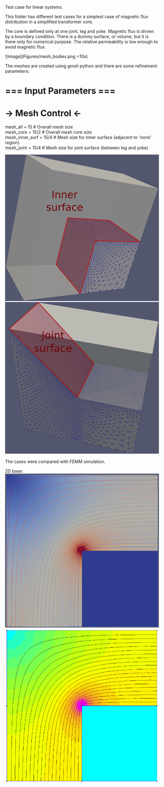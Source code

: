 Test case for linear systems.  
  
This folder has different test cases for a simplest case of magnetic flux distribution in a simplified transformer core.  
  
The core is defined only at one joint, leg and yoke. Magnetic flux is driven by a boundary condition. There is a dummy surface, or volume, but it is there only for numerical purpose. The relative permeability is low enough to avoid magnetic flux.  

![image](Figures/mesh_bodies.png =10x)  
  
The meshes are created using gmsh python and there are some refinement parameters:   
  
# === Input Parameters ===  
# -> Mesh Control <-  
  
mesh_all = 15            # Overall mesh size  
mesh_core = 15/2         # Overall mesh core size  
mesh_inner_surf = 15/4   # Mesh size for inner surface (adjacent to 'none' region)  
mesh_joint = 15/4        # Mesh size for joint surface (between leg and yoke)  
  
![image](Figures/mesh_inner.png)  
![image](Figures/mesh_joint.png)  

The cases were compared with FEMM simulation.

2D base:  
![image](Figures/case_2d.png) ![image](Figures/femm.png)    

  
  




